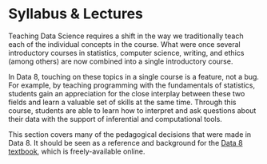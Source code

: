 # Syllabus & Lectures

Teaching Data Science requires a shift in the way we traditionally teach each of the individual concepts in the course. What were once several introductory courses in statistics, computer science, writing, and ethics (among others) are now combined into a single introductory course.

In Data 8, touching on these topics in a single course is a feature, not a bug. For example, by teaching programming with the fundamentals of statistics, students gain an appreciation for the close interplay between these two fields and learn a valuable set of skills at the same time. Through this course, students are able to learn how to interpret and ask questions about their data with the support of inferential and computational tools.

This section covers many of the pedagogical decisions that were made in Data 8. It should be seen as a reference and background for the [Data 8 textbook](https://inferentialthinking.com), which is freely-available online.

